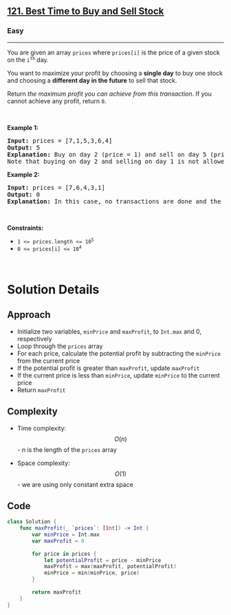 <h2><a href="https://leetcode.com/problems/best-time-to-buy-and-sell-stock/">121. Best Time to Buy and Sell Stock</a></h2><h3>Easy</h3><hr><div><p>You are given an array <code>prices</code> where <code>prices[i]</code> is the price of a given stock on the <code>i<sup>th</sup></code> day.</p>

<p>You want to maximize your profit by choosing a <strong>single day</strong> to buy one stock and choosing a <strong>different day in the future</strong> to sell that stock.</p>

<p>Return <em>the maximum profit you can achieve from this transaction</em>. If you cannot achieve any profit, return <code>0</code>.</p>

<p>&nbsp;</p>
<p><strong class="example">Example 1:</strong></p>

<pre><strong>Input:</strong> prices = [7,1,5,3,6,4]
<strong>Output:</strong> 5
<strong>Explanation:</strong> Buy on day 2 (price = 1) and sell on day 5 (price = 6), profit = 6-1 = 5.
Note that buying on day 2 and selling on day 1 is not allowed because you must buy before you sell.
</pre>

<p><strong class="example">Example 2:</strong></p>

<pre><strong>Input:</strong> prices = [7,6,4,3,1]
<strong>Output:</strong> 0
<strong>Explanation:</strong> In this case, no transactions are done and the max profit = 0.
</pre>

<p>&nbsp;</p>
<p><strong>Constraints:</strong></p>

<ul>
	<li><code>1 &lt;= prices.length &lt;= 10<sup>5</sup></code></li>
	<li><code>0 &lt;= prices[i] &lt;= 10<sup>4</sup></code></li>
</ul>
</div>
</br>

# Solution Details

## Approach
- Initialize two variables, `minPrice` and `maxProfit`, to `Int.max` and 0, respectively
- Loop through the `prices` array
- For each price, calculate the potential profit by subtracting the `minPrice` from the current price
- If the potential profit is greater than `maxProfit`, update `maxProfit`
- If the current price is less than `minPrice`, update `minPrice` to the current price
- Return `maxProfit`

## Complexity
- Time complexity:
$$O(n)$$ - n is the length of the `prices` array

- Space complexity:
$$O(1)$$ - we are using only constant extra space

## Code
```swift
class Solution {
    func maxProfit(_ `prices`: [Int]) -> Int {
        var minPrice = Int.max
        var maxProfit = 0
        
        for price in prices {
            let potentialProfit = price - minPrice
            maxProfit = max(maxProfit, potentialProfit)
            minPrice = min(minPrice, price)
        }
        
        return maxProfit
    }
}
```
